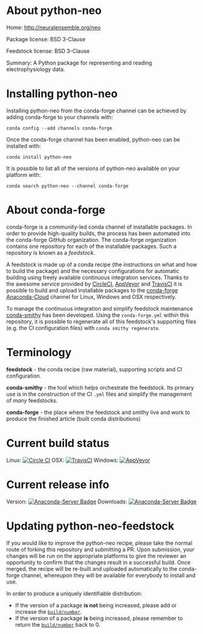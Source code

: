 About python-neo
================

Home: http://neuralensemble.org/neo

Package license: BSD 3-Clause

Feedstock license: BSD 3-Clause

Summary: A Python package for representing and reading electrophysiology data.



Installing python-neo
=====================

Installing python-neo from the conda-forge channel can be achieved by adding conda-forge to your channels with:

```
conda config --add channels conda-forge
```

Once the conda-forge channel has been enabled, python-neo can be installed with:

```
conda install python-neo
```

It is possible to list all of the versions of python-neo available on your platform with:

```
conda search python-neo --channel conda-forge
```


About conda-forge
=================

conda-forge is a community-led conda channel of installable packages.
In order to provide high-quality builds, the process has been automated into the
conda-forge GitHub organization. The conda-forge organization contains one repository 
for each of the installable packages. Such a repository is known as a *feedstock*.

A feedstock is made up of a conda recipe (the instructions on what and how to build
the package) and the necessary configurations for automatic building using freely
available continuous integration services. Thanks to the awesome service provided by
[CircleCI](https://circleci.com/), [AppVeyor](http://www.appveyor.com/)
and [TravisCI](https://travis-ci.org/) it is possible to build and upload installable
packages to the [conda-forge](https://anaconda.org/conda-forge)
[Anaconda-Cloud](http://docs.anaconda.org/) channel for Linux, Windows and OSX respectively.

To manage the continuous integration and simplify feedstock maintenance
[conda-smithy](http://github.com/conda-forge/conda-smithy) has been developed.
Using the ``conda-forge.yml`` within this repository, it is possible to regenerate all of
this feedstock's supporting files (e.g. the CI configuration files) with ``conda smithy regenerate``.


Terminology
===========

**feedstock** - the conda recipe (raw material), supporting scripts and CI configuration.

**conda-smithy** - the tool which helps orchestrate the feedstock.
                   Its primary use is in the construction of the CI ``.yml`` files
                   and simplify the management of *many* feedstocks.

**conda-forge** - the place where the feedstock and smithy live and work to
                  produce the finished article (built conda distributions)

Current build status
====================

Linux: [![Circle CI](https://circleci.com/gh/conda-forge/python-neo-feedstock.svg?style=svg)](https://circleci.com/gh/conda-forge/python-neo-feedstock)
OSX: [![TravisCI](https://travis-ci.org/conda-forge/python-neo-feedstock.svg?branch=master)](https://travis-ci.org/conda-forge/python-neo-feedstock) 
Windows: [![AppVeyor](https://ci.appveyor.com/api/projects/status/github/conda-forge/python-neo-feedstock?svg=True)](https://ci.appveyor.com/project/conda-forge/python-neo-feedstock/branch/master)

Current release info
====================
Version: [![Anaconda-Server Badge](https://anaconda.org/conda-forge/python-neo/badges/version.svg)](https://anaconda.org/conda-forge/python-neo)
Downloads: [![Anaconda-Server Badge](https://anaconda.org/conda-forge/python-neo/badges/downloads.svg)](https://anaconda.org/conda-forge/python-neo)


Updating python-neo-feedstock
=============================

If you would like to improve the python-neo recipe, please take the normal
route of forking this repository and submitting a PR. Upon submission, your changes will
be run on the appropriate platforms to give the reviewer an opportunity to confirm that the
changes result in a successful build. Once merged, the recipe will be re-built and uploaded
automatically to the conda-forge channel, whereupon they will be available for everybody to
install and use.

In order to produce a uniquely identifiable distribution:
 * If the version of a package **is not** being increased, please add or increase
   the [``build/number``](http://conda.pydata.org/docs/building/meta-yaml.html#build-number-and-string). 
 * If the version of a package **is** being increased, please remember to return
   the [``build/number``](http://conda.pydata.org/docs/building/meta-yaml.html#build-number-and-string)
   back to 0.
